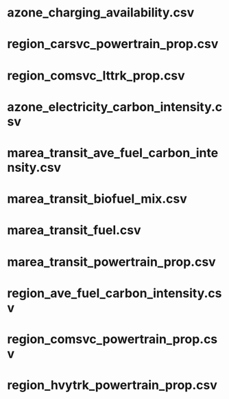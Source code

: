 # azone_charging_availability.csv
# region_carsvc_powertrain_prop.csv
# region_comsvc_lttrk_prop.csv
# azone_electricity_carbon_intensity.csv
# marea_transit_ave_fuel_carbon_intensity.csv
# marea_transit_biofuel_mix.csv
# marea_transit_fuel.csv
# marea_transit_powertrain_prop.csv
# region_ave_fuel_carbon_intensity.csv
# region_comsvc_powertrain_prop.csv
# region_hvytrk_powertrain_prop.csv